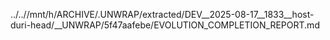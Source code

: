 ../..//mnt/h/ARCHIVE/.UNWRAP/extracted/DEV__2025-08-17__1833__host-duri-head/__UNWRAP/5f47aafebe/EVOLUTION_COMPLETION_REPORT.md